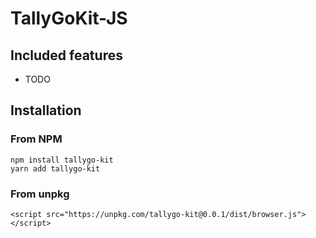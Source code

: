 # TallyGoKit-JS

## Included features

* TODO

## Installation

### From NPM

```
npm install tallygo-kit
yarn add tallygo-kit
```

### From unpkg

```
<script src="https://unpkg.com/tallygo-kit@0.0.1/dist/browser.js"></script>
```
